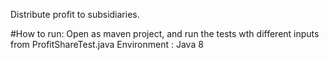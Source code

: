 Distribute profit to subsidiaries.

#How to run: Open as maven project, and run the tests wth different inputs from ProfitShareTest.java
Environment : Java 8
